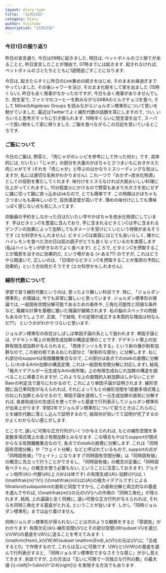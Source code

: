 ```yaml
---
layout: diary-type
title:  "11月23日"
category: Diary
author: Yujitomo
description: "11月23日"
---
```


### 今日1日の振り返り

昨日の宣言通り, 今日は09時に起きました. 明日は, ペットボトルのゴミ捨てがあることと, 昨日宣言したことが理由で, 07時までには起きます. 起きれなければ, ペットボトルのゴミたちとともに1週間過ごすことになります.

今日は, 起きたらすぐに昨日のLink集めの続きをはじめ, そのままお昼過ぎまでやっていました. その後シャワーを浴び, そのまま化粧をして家を出ました (15時くらい). 昨日も全く用事がなかったのですが, 今日も全く用事がありませんでした. 院生室で, ファミマのコーヒーを飲みながらGABAのミルクチョコを食べ, そして MilneのAlgebraic Groups を読みながらジョルダン標準形について思いを馳せていました. 最近はTwitterでよく線形代数の話題を耳にしますので, つい, いろいろと思考がそっちに引き摺られます. 19時半くらいに院生室を出て, スーパーで買い物をして家に帰りました. ご飯を食べながらこの日記を買いているところです.



### ご飯について

今日のご飯は, 野菜と, 「肉じゃがのレシピを参考にして作った何か」です. 具体的には, だいたい「じゃが」の部分を大量のかぼちゃとさつまいもにおきかえた肉じゃがです (それを「肉じゃが」と呼ぶのはかなりミスリーディングな気はしますが, 私には適切な名称がわかりません). これ一つで「おかず+炭水化物源」としての役割を果たしてくれます. 味付けをミスらなければ大抵おいしい料理に仕上がってくれますし, 10分程度火にかけるので野菜もあまり大きさを気にせずに雑に切って鍋に突っ込めばokなので, とても簡単です. この時期はかぼちゃもさつまいもも美味しいので, 自炊満足度が高いです. 薄めの味付けにしても薄味っぽく感じない点も気に入ってます.

炊飯器の予約をしなかった日はだいたい芋やかぼちゃを炭水化物源にしています. 芋はビタミンCを豊富に含んでおり, 芋に含まれるビタミンCは芋に含まれるデンプンの効果によって加熱してもダメージを受けにくいという特徴があるそうです (エセ科学かもしれません). ビタミンCは美容にはとても良いらしく, 確かにハイレモンを食べた次の日は肌の調子がとても良くなっているのを実感します (私はハイレモンが好きなのでよく食べます). ところで, ビタミンCを摂取することが風邪を治すのに効果的だ, という噂がある (←ある??) のですが, これはどうやら間違いで, 正しいのは, 「日頃からビタミンCを摂取することが風邪の予防に効果的」という方向性だそうです (エセ科学かもしれません).



### 線形代数について

学部で習う線形代数というのは, 思ったより難しい科目です. 特に, 「ジョルダン標準形」の理論は, 今でも非常に難しいと思っています. ジョルダン標準形の理論では, 一般固有空間分解可能であるための条件や, 三角化可能性と同値な条件など, 複雑な計算を基礎に置いた理論が展開されます. 私の脳のスペックの問題もあるのでしょうが, 正直, 「で結局, その定理が成立する本質的な理由は何なんだ??」 というのがわかりづらいと思います.

ジョルダン標準形の存在はしばしば単因子論の系として扱われます. 単因子論とは, デデキント環上の有限生成加群の構造定理のことです. デデキント環上の加群有限生成加群が与えられると, 「商体テンソルをする」という射の像が射影加群なので, この射の核であるねじれ部分と「射影的な部分」に分解します. ねじれ部分のsupportは有限離散集合なので, この部分は各点でのstalkの直積に分解し (いわゆるArtin加群の構造定理, これは一般固有空間分解に対応します), 結局, 「極大イデアルが一元生成なArtin局所環」上の有限生成ねじれ加群の構造を調べることに帰着されますが, このような上の直既約入射加群はしかないことがBaerの判定法で直ちにわかるので, これにより単因子論が証明されます. 線形空間に自己準同型が与えられれば, それによってもとの線形空間を1変数多項式環上のねじれ加群とみなせるので, 単因子論を適用して一元生成加群の直和に分解すれば, 各直和成分の生成元を使って作った基底で行列表示してジョルダン標準形が出来上がります. 学部2年でジョルダン標準形について習うときはこれらのことを線形代数に落とし込んで証明するので, 結局何が効いてて証明が完了するのかよくわからない感じがします.

ところで, 違いに可換な正方行列がいくつか与えられれば, もとの線形空間を多変数多項式環上の長さ有限加群とみなせます.
この場合もやはりsupportが閉点からなる有限離散集合なので, 各点でのstalkの直積に分解します.
これは「同時固有空間分解」や「ウェイト分解」などと呼ばれているもので, supportの点が「同時固有値」「ウェイト」になります
(「同時固有空間分解」は「同時固有値」の概念に先立って行うことができるし,
「同時固有値」の概念の定義に「同時固有ベクトル」の概念を使う必要もない, ということに注意しておきます).
アルティン局所\\(k\\)-代数\\(A\\)上 (\\(k\\)は体です) の有限生成\\(A\\)-加群\\(V\\)は,
\\(\mathfrak{m}^iV\\) (\\(\mathfrak{m}\\)は\\(A\\)の極大イデアルです)
によるfiltrationのsubquotientの直和と同型ですから, この直和分解と両立的なの基底を選んでやれば,
\\(\mathfrak{m}\\)の元の\\(V\\)への作用の「同時三角化」が得られます.
結局, 上の議論と全く同様に, 違い可換な正方行列が与えられれば, それらを同時三角化する基底がとれる, ということが従います.
しかし「同時ジョルダン標準形」までは辿り着けません.

同時ジョルダン標準形が得られないことは次のような観察をすると「雰囲気」がわかります:
有限次元\\(k\\)-線形空間\\(V\\)とその部分空間\\(W\subset V\\)を選び, \\(V/W\\)の基底を\\(W\\)に送ることを考えてみます.
\\(\mathrm{Hom}\_k(V/W,W)\subset \mathrm{End}\_k(V)\\)の元は\\(V\\)に「合成すると0」で作用するので, これらは互いに可換です.
\\(W\\)と\\(V/W\\)の基底を選んで行列表示すると, 「同時ジョルダン標準形できなさそうな感じ」が少し見えてきます.
余談ですが, 上の方法は「互いに可換で一次独立な行列の数」の最大値 (\\(=\left[1+(\dim(V)^2/4)\right]\\)) を実現する方法でもあります.
